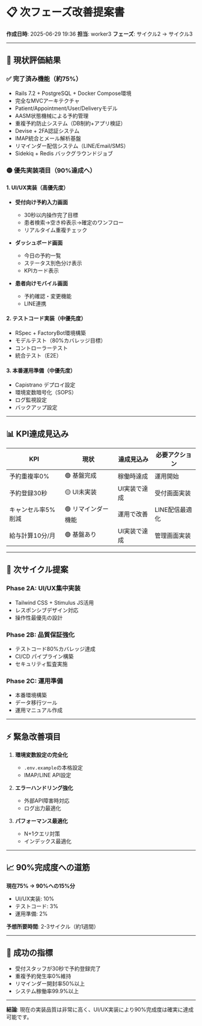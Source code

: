 # 📋 次フェーズ改善提案書

**作成日時**: 2025-06-29 19:36
**担当**: worker3
**フェーズ**: サイクル2 → サイクル3

---

## 🎯 現状評価結果

### ✅ 完了済み機能（約75%）
- Rails 7.2 + PostgreSQL + Docker Compose環境
- 完全なMVCアーキテクチャ
- Patient/Appointment/User/Deliveryモデル
- AASM状態機械による予約管理
- 重複予約防止システム（DB制約+アプリ検証）
- Devise + 2FA認証システム
- IMAP統合とメール解析基盤
- リマインダー配信システム（LINE/Email/SMS）
- Sidekiq + Redis バックグラウンドジョブ

### 🟡 優先実装項目（90%達成へ）

#### 1. UI/UX実装（高優先度）
- **受付向け予約入力画面**
  - 30秒以内操作完了目標
  - 患者検索→空き枠表示→確定のワンフロー
  - リアルタイム重複チェック

- **ダッシュボード画面**
  - 今日の予約一覧
  - ステータス別色分け表示
  - KPIカード表示

- **患者向けモバイル画面**
  - 予約確認・変更機能
  - LINE連携

#### 2. テストコード実装（中優先度）
- RSpec + FactoryBot環境構築
- モデルテスト（80%カバレッジ目標）
- コントローラーテスト
- 統合テスト（E2E）

#### 3. 本番運用準備（中優先度）
- Capistrano デプロイ設定
- 環境変数暗号化（SOPS）
- ログ監視設定
- バックアップ設定

---

## 📊 KPI達成見込み

| KPI | 現状 | 達成見込み | 必要アクション |
|-----|------|-----------|---------------|
| 予約重複率0% | 🟢 基盤完成 | 稼働時達成 | 運用開始 |
| 予約登録30秒 | 🟡 UI未実装 | UI実装で達成 | 受付画面実装 |
| キャンセル率5%削減 | 🟢 リマインダー機能 | 運用で改善 | LINE配信最適化 |
| 給与計算10分/月 | 🟢 基盤あり | UI実装で達成 | 管理画面実装 |

---

## 🚀 次サイクル提案

### Phase 2A: UI/UX集中実装
- Tailwind CSS + Stimulus JS活用
- レスポンシブデザイン対応
- 操作性最優先の設計

### Phase 2B: 品質保証強化
- テストコード80%カバレッジ達成
- CI/CD パイプライン構築
- セキュリティ監査実施

### Phase 2C: 運用準備
- 本番環境構築
- データ移行ツール
- 運用マニュアル作成

---

## ⚡ 緊急改善項目

1. **環境変数設定の完全化**
   - `.env.example`の本格設定
   - IMAP/LINE API設定

2. **エラーハンドリング強化**
   - 外部API障害時対応
   - ログ出力最適化

3. **パフォーマンス最適化**
   - N+1クエリ対策
   - インデックス最適化

---

## 📈 90%完成度への道筋

**現在75% → 90%への15%分**
- UI/UX実装: 10%
- テストコード: 3%
- 運用準備: 2%

**予想所要時間**: 2-3サイクル（約1週間）

---

## 🎯 成功の指標

- 受付スタッフが30秒で予約登録完了
- 重複予約発生率0%維持
- リマインダー開封率50%以上
- システム稼働率99.9%以上

---

**結論**: 現在の実装品質は非常に高く、UI/UX実装により90%完成度は確実に達成可能です。
